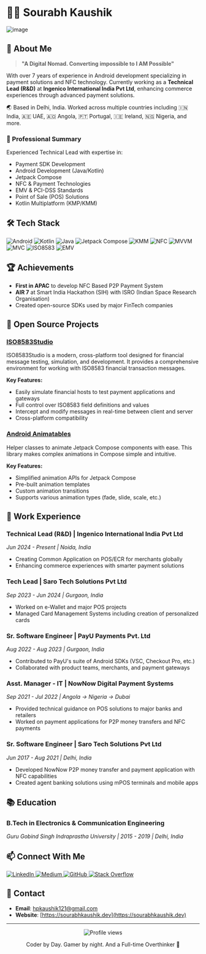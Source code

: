 # 👨‍💻 Sourabh Kaushik
![image](https://github.com/user-attachments/assets/f747401f-aff8-43f1-b379-0c016d00bda2)



## 🚀 About Me

> **"A Digital Nomad. Converting impossible to I AM Possible"**

With over 7 years of experience in Android development specializing in payment solutions and NFC technology. Currently working as a **Technical Lead (R&D)** at **Ingenico International India Pvt Ltd**, enhancing commerce experiences through advanced payment solutions.

🌏 Based in Delhi, India. Worked across multiple countries including 🇮🇳 India, 🇦🇪 UAE, 🇦🇴 Angola, 🇵🇹 Portugal, 🇮🇪 Ireland, 🇳🇬 Nigeria, and more.

### 👔 Professional Summary

Experienced Technical Lead with expertise in:
- Payment SDK Development
- Android Development (Java/Kotlin)
- Jetpack Compose
- NFC & Payment Technologies
- EMV & PCI-DSS Standards
- Point of Sale (POS) Solutions
- Kotlin Multiplatform (KMP/KMM)

## 🛠️ Tech Stack

<p align="left">
  <img src="https://img.shields.io/badge/Android-3DDC84?style=for-the-badge&logo=android&logoColor=white" alt="Android" />
  <img src="https://img.shields.io/badge/Kotlin-0095D5?style=for-the-badge&logo=kotlin&logoColor=white" alt="Kotlin" />
  <img src="https://img.shields.io/badge/Java-ED8B00?style=for-the-badge&logo=openjdk&logoColor=white" alt="Java" />
  <img src="https://img.shields.io/badge/Jetpack%20Compose-4285F4?style=for-the-badge&logo=jetpackcompose&logoColor=white" alt="Jetpack Compose" />
  <img src="https://img.shields.io/badge/KMM-7F52FF?style=for-the-badge&logo=kotlin&logoColor=white" alt="KMM" />
  <img src="https://img.shields.io/badge/NFC-000000?style=for-the-badge&logo=android&logoColor=white" alt="NFC" />
  <img src="https://img.shields.io/badge/MVVM-0078D7?style=for-the-badge&logo=android&logoColor=white" alt="MVVM" />
  <img src="https://img.shields.io/badge/MVC-0078D7?style=for-the-badge&logo=android&logoColor=white" alt="MVC" />
  <img src="https://img.shields.io/badge/ISO8583-FF6C37?style=for-the-badge&logoColor=white" alt="ISO8583" />
  <img src="https://img.shields.io/badge/EMV-6DB33F?style=for-the-badge&logoColor=white" alt="EMV" />
</p>

## 🏆 Achievements

- **First in APAC** to develop NFC Based P2P Payment System
- **AIR 7** at Smart India Hackathon (SIH) with ISRO (Indian Space Research Organisation)
- Created open-source SDKs used by major FinTech companies

## 🔭 Open Source Projects

### [ISO8583Studio](https://github.com/hpkaushik121/Iso8583studio)
ISO8583Studio is a modern, cross-platform tool designed for financial message testing, simulation, and development. It provides a comprehensive environment for working with ISO8583 financial transaction messages.

**Key Features:**
- Easily simulate financial hosts to test payment applications and gateways
- Full control over ISO8583 field definitions and values
- Intercept and modify messages in real-time between client and server
- Cross-platform compatibility

### [Android Animatables](https://github.com/hpkaushik121/Android_Animatable)
Helper classes to animate Jetpack Compose components with ease. This library makes complex animations in Compose simple and intuitive.

**Key Features:**
- Simplified animation APIs for Jetpack Compose
- Pre-built animation templates
- Custom animation transitions
- Supports various animation types (fade, slide, scale, etc.)

## 💼 Work Experience

### Technical Lead (R&D) | Ingenico International India Pvt Ltd
*Jun 2024 - Present | Noida, India*
- Creating Common Application on POS/ECR for merchants globally
- Enhancing commerce experiences with smarter payment solutions

### Tech Lead | Saro Tech Solutions Pvt Ltd
*Sep 2023 - Jun 2024 | Gurgaon, India*
- Worked on e-Wallet and major POS projects
- Managed Card Management Systems including creation of personalized cards

### Sr. Software Engineer | PayU Payments Pvt. Ltd
*Aug 2022 - Aug 2023 | Gurgaon, India*
- Contributed to PayU's suite of Android SDKs (VSC, Checkout Pro, etc.)
- Collaborated with product teams, merchants, and payment gateways

### Asst. Manager - IT | NowNow Digital Payment Systems
*Sep 2021 - Jul 2022 | Angola → Nigeria → Dubai*
- Provided technical guidance on POS solutions to major banks and retailers
- Worked on payment applications for P2P money transfers and NFC payments

### Sr. Software Engineer | Saro Tech Solutions Pvt Ltd
*Jun 2017 - Aug 2021 | Delhi, India*
- Developed NowNow P2P money transfer and payment application with NFC capabilities
- Created agent banking solutions using mPOS terminals and mobile apps

## 📚 Education

### B.Tech in Electronics & Communication Engineering
*Guru Gobind Singh Indraprastha University | 2015 - 2019 | Delhi, India*

## 📫 Connect With Me

<p align="left">
  <a href="https://www.linkedin.com/in/sourabh-kaushik/" target="_blank">
    <img src="https://img.shields.io/badge/LinkedIn-0077B5?style=for-the-badge&logo=linkedin&logoColor=white" alt="LinkedIn" />
  </a>
  <a href="https://hpkaushik121.medium.com" target="_blank">
    <img src="https://img.shields.io/badge/Medium-12100E?style=for-the-badge&logo=medium&logoColor=white" alt="Medium" />
  </a>
  <a href="https://github.com/hpkaushik121" target="_blank">
    <img src="https://img.shields.io/badge/GitHub-100000?style=for-the-badge&logo=github&logoColor=white" alt="GitHub" />
  </a>
  <a href="https://stackoverflow.com/users/8040930/sourabh" target="_blank">
    <img src="https://img.shields.io/badge/Stack_Overflow-FE7A16?style=for-the-badge&logo=stack-overflow&logoColor=white" alt="Stack Overflow" />
  </a>
</p>

## 📱 Contact

- **Email**: [hpkaushik121@gmail.com](mailto:hpkaushik121@gmail.com)
- **Website**: [https://sourabhkaushik.dev](https://sourabhkaushik.dev)

---

<div align="center">
  <img src="https://komarev.com/ghpvc/?username=hpkaushik121&style=flat-square&color=blue" alt="Profile views" />
</div>

<div align="center">
  <p>Coder by Day. Gamer by night. And a Full-time Overthinker 💭</p>
</div>
